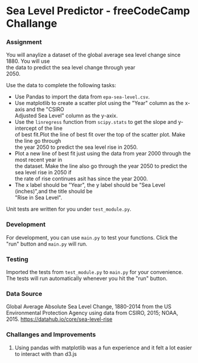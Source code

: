 # Sea Level Predictor - freeCodeCamp Challange

### Assignment

You will anaylize a dataset of the global average sea level change since 1880. You will use<br> the data to predict the sea level change through year <br> 2050.

Use the data to complete the following tasks:
* Use Pandas to import the data from `epa-sea-level.csv`.
* Use matplotlib to create a scatter plot using the "Year" column as the x-axis and the "CSIRO <br>
Adjusted Sea Level" column as the y-axix.
* Use the `linregress` function from `scipy.stats` to get the slope and y-intercept of the line<br> 
of best fit.Plot the line of best fit over the top of the scatter plot. Make the line go through <br> 
the year 2050 to predict the sea level rise in 2050.
* Plot a new line of best fit just using the data from year 2000 through the most recent year in <br>
 the dataset. Make the line also go through the year 2050 to predict the sea level rise in 2050 if<br>
  the rate of rise continues asit has since the year 2000.
* The x label should be "Year", the y label should be "Sea Level (inches)",and the title should be<br>
 "Rise in Sea Level".

Unit tests are written for you under `test_module.py`.

### Development

For development, you can use `main.py` to test your functions. Click the <br> "run" button and `main.py` will run.

### Testing 

Imported the tests from `test_module.py` to `main.py` for your convenience. <br>The tests will run automatically whenever you hit the "run" button.


### Data Source
Global Average Absolute Sea Level Change, 1880-2014 from the US <br> Environmental Protection Agency using data from CSIRO, 2015; NOAA, 2015.
https://datahub.io/core/sea-level-rise


### Challanges and Improvements
1.  Using pandas with matplotlib was a fun experience and it felt a lot easier <br> to interact with than d3.js

